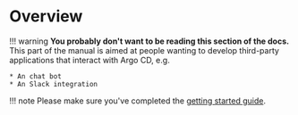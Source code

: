 # Overview

!!! warning **You probably don't want to be reading this section of the docs.**
    This part of the manual is aimed at people wanting to develop third-party applications that interact with Argo CD, e.g.
    
    * An chat bot
    * An Slack integration
    
!!! note
    Please make sure you've completed the [getting started guide](../getting_started.md).
